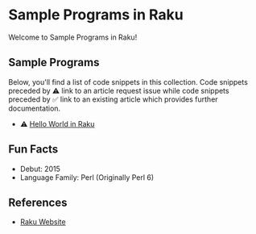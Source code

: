 # Sample Programs in Raku

Welcome to Sample Programs in Raku!

## Sample Programs

Below, you'll find a list of code snippets in this collection.
Code snippets preceded by :warning: link to an article request 
issue while code snippets preceded by :white_check_mark: link
to an existing article which provides further documentation.

- :warning: [Hello World in Raku][hello-world-article-issue]

## Fun Facts

- Debut: 2015
- Language Family: Perl (Originally Perl 6)

## References

- [Raku Website][raku-website]

[raku-website]: https://raku.org/

[hello-world-article-issue]: https://github.com/TheRenegadeCoder/sample-programs-website/issues/399
